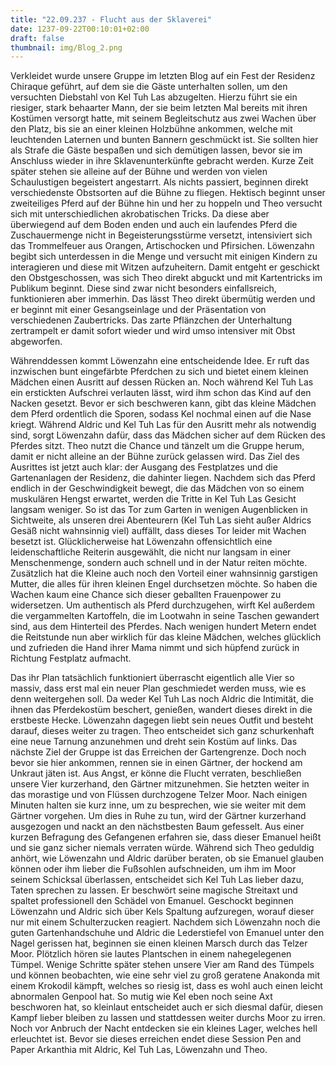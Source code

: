 ```yaml
---
title: "22.09.237 - Flucht aus der Sklaverei"
date: 1237-09-22T00:10:01+02:00
draft: false
thumbnail: img/Blog_2.png
---
```


Verkleidet wurde unsere Gruppe im letzten Blog auf ein Fest der Residenz Chiraque geführt, auf dem sie die Gäste unterhalten sollen, um den versuchten Diebstahl von Kel Tuh Las abzugelten. Hierzu führt sie ein riesiger, stark behaarter Mann, der sie beim letzten Mal bereits mit ihren Kostümen versorgt hatte, mit seinem Begleitschutz aus zwei Wachen über den Platz, bis sie an einer kleinen Holzbühne ankommen, welche mit leuchtenden Laternen und bunten Bannern geschmückt ist. Sie sollten hier als Strafe die Gäste bespaßen und sich demütigen lassen, bevor sie im Anschluss wieder in ihre Sklavenunterkünfte gebracht werden. Kurze Zeit später stehen sie alleine auf der Bühne und werden von vielen Schaulustigen begeistert angestarrt. Als nichts passiert, beginnen direkt verschiedenste Obstsorten auf die Bühne zu fliegen. Hektisch beginnt unser zweiteiliges Pferd auf der Bühne hin und her zu hoppeln und Theo versucht sich mit unterschiedlichen akrobatischen Tricks. Da diese aber überwiegend auf dem Boden enden und auch ein laufendes Pferd die Zuschauermenge nicht in Begeisterungsstürme versetzt, intensiviert sich das Trommelfeuer aus Orangen, Artischocken und Pfirsichen. Löwenzahn begibt sich unterdessen in die Menge und versucht mit einigen Kindern zu interagieren und diese mit Witzen aufzuheitern. Damit entgeht er geschickt den Obstgeschossen, was sich Theo direkt abguckt und mit Kartentricks im Publikum beginnt. Diese sind zwar nicht besonders einfallsreich, funktionieren aber immerhin. Das lässt Theo direkt übermütig werden und er beginnt mit einer Gesangseinlage und der Präsentation von verschiedenen Zaubertricks. Das zarte Pflänzchen der Unterhaltung zertrampelt er damit sofort wieder und wird umso intensiver mit Obst abgeworfen.

Währenddessen kommt Löwenzahn eine entscheidende Idee. Er ruft das inzwischen bunt eingefärbte Pferdchen zu sich und bietet einem kleinen Mädchen einen Ausritt auf dessen Rücken an. Noch während Kel Tuh Las ein erstickten Aufschrei verlauten lässt, wird ihm schon das Kind auf den Nacken gesetzt. Bevor er sich beschweren kann, gibt das kleine Mädchen dem Pferd ordentlich die Sporen, sodass Kel nochmal einen auf die Nase kriegt. Während Aldric und Kel Tuh Las für den Ausritt mehr als notwendig sind, sorgt Löwenzahn dafür, dass das Mädchen sicher auf dem Rücken des Pferdes sitzt. Theo nutzt die Chance und tänzelt um die Gruppe herum, damit er nicht alleine an der Bühne zurück gelassen wird. Das Ziel des Ausrittes ist jetzt auch klar: der Ausgang des Festplatzes und die Gartenanlagen der Residenz, die dahinter liegen. Nachdem sich das Pferd endlich in der Geschwindigkeit bewegt, die das Mädchen von so einem muskulären Hengst erwartet, werden die Tritte in Kel Tuh Las Gesicht langsam weniger. So ist das Tor zum Garten in wenigen Augenblicken in Sichtweite, als unseren drei Abenteurern (Kel Tuh Las sieht außer Aldrics Gesäß nicht wahnsinnig viel) auffällt, dass dieses Tor leider mit Wachen besetzt ist. Glücklicherweise hat Löwenzahn offensichtlich eine leidenschaftliche Reiterin ausgewählt, die nicht nur langsam in einer Menschenmenge, sondern auch schnell und in der Natur reiten möchte. Zusätzlich hat die Kleine auch noch den Vorteil einer wahnsinnig garstigen Mutter, die alles für ihren kleinen Engel durchsetzen möchte. So haben die Wachen kaum eine Chance sich dieser geballten Frauenpower zu widersetzen. Um authentisch als Pferd durchzugehen, wirft Kel außerdem die vergammelten Kartoffeln, die im Lootwahn in seine Taschen gewandert sind, aus dem Hinterteil des Pferdes. Nach wenigen hundert Metern endet die Reitstunde nun aber wirklich für das kleine Mädchen, welches glücklich und zufrieden die Hand ihrer Mama nimmt und sich hüpfend zurück in Richtung Festplatz aufmacht.

Das ihr Plan tatsächlich funktioniert überrascht eigentlich alle Vier so massiv, dass erst mal ein neuer Plan geschmiedet werden muss, wie es denn weitergehen soll. Da weder Kel Tuh Las noch Aldric die Intimität, die ihnen das Pferdekostüm beschert, genießen, wandert dieses direkt in die erstbeste Hecke. Löwenzahn dagegen liebt sein neues Outfit und besteht darauf, dieses weiter zu tragen. Theo entscheidet sich ganz schurkenhaft eine neue Tarnung anzunehmen und dreht sein Kostüm auf links. Das nächste Ziel der Gruppe ist das Erreichen der Gartengrenze. Doch noch bevor sie hier ankommen, rennen sie in einen Gärtner, der hockend am Unkraut jäten ist. Aus Angst, er könne die Flucht verraten, beschließen unsere Vier kurzerhand, den Gärtner mitzunehmen. Sie hetzten weiter in das morastige und von Flüssen durchzogene Telzer Moor. Nach einigen Minuten halten sie kurz inne, um zu besprechen, wie sie weiter mit dem Gärtner vorgehen. Um dies in Ruhe zu tun, wird der Gärtner kurzerhand ausgezogen und nackt an den nächstbesten Baum gefesselt. Aus einer kurzen Befragung des Gefangenen erfahren sie, dass dieser Emanuel heißt und sie ganz sicher niemals verraten würde. Während sich Theo geduldig anhört, wie Löwenzahn und Aldric darüber beraten, ob sie Emanuel glauben können oder ihm lieber die Fußsohlen aufschneiden, um ihm im Moor seinem Schicksal überlassen, entscheidet sich Kel Tuh Las lieber dazu, Taten sprechen zu lassen. Er beschwört seine magische Streitaxt und spaltet professionell den Schädel von Emanuel. Geschockt beginnen Löwenzahn und Aldric sich über Kels Spaltung aufzuregen, worauf dieser nur mit einem Schulterzucken reagiert. Nachdem sich Löwenzahn noch die guten Gartenhandschuhe und Aldric die Lederstiefel von Emanuel unter den Nagel gerissen hat, beginnen sie einen kleinen Marsch durch das Telzer Moor. Plötzlich hören sie lautes Plantschen in einem nahegelegenen Tümpel. Wenige Schritte später stehen unsere Vier am Rand des Tümpels und können beobachten, wie eine sehr viel zu groß geratene Anakonda mit einem Krokodil kämpft, welches so riesig ist, dass es wohl auch einen leicht abnormalen Genpool hat. So mutig wie Kel eben noch seine Axt beschworen hat, so kleinlaut entscheidet auch er sich diesmal dafür, diesen Kampf lieber bleiben zu lassen und stattdessen weiter durchs Moor zu irren. Noch vor Anbruch der Nacht entdecken sie ein kleines Lager, welches hell erleuchtet ist. Bevor sie dieses erreichen endet diese Session Pen and Paper Arkanthia mit Aldric, Kel Tuh Las, Löwenzahn und Theo.
